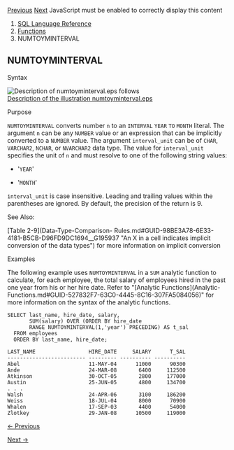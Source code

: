 [Previous](NUMTODSINTERVAL.md) [Next](NVL.md) JavaScript must be enabled
to correctly display this content

  1. [SQL Language Reference ](index.md)
  2. [Functions](Functions.md)
  3. NUMTOYMINTERVAL 

## NUMTOYMINTERVAL

Syntax

![Description of numtoyminterval.eps
follows](https://docs.oracle.com/en/database/oracle/oracle-database/23/sqlrf/img/numtoyminterval.gif)  
[Description of the illustration
numtoyminterval.eps](img_text/numtoyminterval.md)

Purpose

`NUMTOYMINTERVAL` converts number `n` to an `INTERVAL` `YEAR` `TO` `MONTH`
literal. The argument `n` can be any `NUMBER` value or an expression that can
be implicitly converted to a `NUMBER` value. The argument `interval_unit` can
be of `CHAR`, `VARCHAR2`, `NCHAR`, or `NVARCHAR2` data type. The value for
`interval_unit` specifies the unit of `n` and must resolve to one of the
following string values:

  * '`YEAR`' 

  * '`MONTH`' 

`interval_unit` is case insensitive. Leading and trailing values within the
parentheses are ignored. By default, the precision of the return is 9.

See Also:

[Table 2-9](Data-Type-Comparison-
Rules.md#GUID-98BE3A78-6E33-4181-B5CB-D96FD9DC1694__G195937 "An X in a cell
indicates implicit conversion of the data types") for more information on
implicit conversion

Examples

The following example uses `NUMTOYMINTERVAL` in a `SUM` analytic function to
calculate, for each employee, the total salary of employees hired in the past
one year from his or her hire date. Refer to "[Analytic Functions](Analytic-
Functions.md#GUID-527832F7-63C0-4445-8C16-307FA5084056)" for more
information on the syntax of the analytic functions.

    
    
    SELECT last_name, hire_date, salary,
           SUM(salary) OVER (ORDER BY hire_date 
           RANGE NUMTOYMINTERVAL(1,'year') PRECEDING) AS t_sal 
      FROM employees
      ORDER BY last_name, hire_date;
    
    LAST_NAME                 HIRE_DATE     SALARY      T_SAL
    ------------------------- --------- ---------- ----------
    Abel                      11-MAY-04      11000      90300
    Ande                      24-MAR-08       6400     112500
    Atkinson                  30-OCT-05       2800     177000
    Austin                    25-JUN-05       4800     134700
    . . .
    Walsh                     24-APR-06       3100     186200
    Weiss                     18-JUL-04       8000      70900
    Whalen                    17-SEP-03       4400      54000
    Zlotkey                   29-JAN-08      10500     119000


[← Previous](NUMTODSINTERVAL.md)

[Next →](NVL.md)
